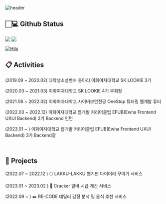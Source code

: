 

<!--**june0216/june0216** is a ✨ _special_ ✨ repository because its `README.md` (this file) appears on your GitHub profile.-->

![header](https://capsule-render.vercel.app/api?type=waving&color=0:b0c4de,100:fffacd&height=180&section=header&text=JIYUN's%20Github%20Page&fontSize=50&fontColor=778899&fontAlignY=38&animation=twinkling)

## 🏻‍💻 Github Status

<img align="center" src="https://github-readme-stats.vercel.app/api?username=june0216&show_icons=true&count_private=true&icon_color=778899&title_color=778899&text_color=778899&bg_color=fffacd" />

<img align="center" src="https://github-readme-stats.vercel.app/api/top-langs/?username=june0216&layout=compact&icon_color=778899&title_color=778899&text_color=778899&bg_color=fffacd" />

[![Hits](https://hits.seeyoufarm.com/api/count/incr/badge.svg?url=https%3A%2F%2Fgithub.com%2Fjune0216&count_bg=%23C0C0C0&title_bg=%23000000&icon=&icon_color=%23E7E7E7&title=hits&edge_flat=false)](https://hits.seeyoufarm.com)



## 📋  Activities

(2019.09 ~ 2020.02)     대학생소셜벤처 동아리 이화여자대학교 SK LOOKIE 3기 

(2020.03 ~ 2021.03)     이화여자대학교 SK LOOKIE 4기 부회장

(2021.06 ~ 2022.02)     이화여자대학교 사이버보안전공 OneStop 튜터링 웹개발 튜티

(2022.03 ~ 2022.12)     이화여자대학교 웹개발 커리어클럽 EFUB(Ewha Frontend UXUI Backend) 2기 Backend 인턴

(2023.01 ~        )     이화여자대학교 웹개발 커리어클럽 EFUB(Ewha Frontend UXUI Backend) 3기 Backend장

<br/>

## 📌  Projects

(2022.07 ~ 2022.12 )    🌕 LAKKU-LAKKU 웹기반 다이어리 꾸미기 서비스

(2023.01 ~ 2023.02 )    🍪 Cracker 알바 시급 계산 서비스

(2022.09 ~         )    ✒️ RE-CODE 데일리 감정 분석 및 음식 추천 서비스


